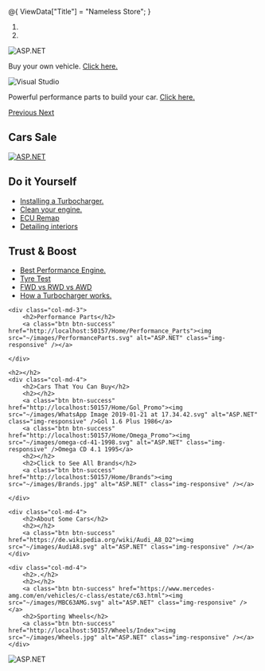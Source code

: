 ﻿@{
    ViewData["Title"] = "Nameless Store";
}

<div id="myCarousel" class="carousel slide" data-ride="carousel" data-interval="9000">
    <ol class="carousel-indicators">
        <li data-target="#myCarousel" data-slide-to="0" class="active"></li>
        <li data-target="#myCarousel" data-slide-to="1"></li>
    </ol>
    <div class="carousel-inner" role="listbox">
        <div class="item active">
            <img src="~/images/banner1.svg" alt="ASP.NET" class="img-responsive" />
            <div class="carousel-caption" role="option">
                <p>
                    Buy your own vehicle.
                    <a class="btn btn-default" href="http://localhost:50157/Home/Brands">
                        Click here.
                    </a>
                </p>
            </div>
        </div>
        <div class="item">
            <img src="~/images/banner2.svg" alt="Visual Studio" class="img-responsive" />
            <div class="carousel-caption" role="option">
                <p>
                    Powerful performance parts to build your car.
                    <a class="btn btn-default" href="http://localhost:50157/Home/Performance_Parts">
                        Click here.
                    </a>
                </p>
            </div>
        </div>
    </div>
    <a class="left carousel-control" href="#myCarousel" role="button" data-slide="prev">
        <span class="glyphicon glyphicon-chevron-left" aria-hidden="true"></span>
        <span class="sr-only">Previous</span>
    </a>
    <a class="right carousel-control" href="#myCarousel" role="button" data-slide="next">
        <span class="glyphicon glyphicon-chevron-right" aria-hidden="true"></span>
        <span class="sr-only">Next</span>
    </a>
</div>

<div class="row">
    <div class="col-md-3">
        <h2>Cars Sale</h2>
        <a class="btn btn-success" href="http://localhost:50157/Home/Brands"><img src="~/images/NSDealership.svg" alt="ASP.NET" class="img-responsive" /></a>
    </div>
    <div class="col-md-3">
        <h2>Do it Yourself</h2>
        <ul>
            <li><a class="btn btn-default" href="https://itstillruns.com/install-turbo-car-4802481.html">Installing a Turbocharger.</a></li>
            <li><a class="btn btn-default" href="https://www.popularmechanics.com/cars/how-to/a6008/how-to-clean-an-engine/">Clean your engine.</a></li>
            <li><a class="btn btn-default" href="https://www.hajes-racing.com/en/ecu-remap-guide-for-beginners-how-to-not-destroy-your-car/">ECU Remap</a></li>
            <li><a class="btn btn-default" href="https://www.autopia-carcare.com/inf-cockpit.html">Detailing interiors</a></li>
        </ul>
    </div>
    <div class="col-md-3">
        <h2>Trust &amp; Boost</h2>
        <ul>
            <li><a class="btn btn-default" href="https://educacaoautomotiva.com/2017/08/03/motor-ap-turbinagem/">Best Performance Engine.</a></li>
            <li><a class="btn btn-default" href="https://www.whichcar.com.au/features/wheels-tyre-test-2015-nine-brands-compared">Tyre Test</a></li>
            <li><a class="btn btn-default" href="https://www.digitaltrends.com/cars/fwd-vs-awd-vs-rwd/">FWD vs RWD vs AWD</a></li>
            <li><a class="btn btn-default" href="https://www.howacarworks.com/modifications/installing-a-turbocharger">How a Turbocharger works.</a></li>
        </ul>
    </div>

    <div class="col-md-3">
        <h2>Performance Parts</h2>
        <a class="btn btn-success" href="http://localhost:50157/Home/Performance_Parts"><img src="~/images/PerformanceParts.svg" alt="ASP.NET" class="img-responsive" /></a>

    </div>

    <h2></h2>
    <div class="col-md-4">
        <h2>Cars That You Can Buy</h2>
        <h2></h2>
        <a class="btn btn-success" href="http://localhost:50157/Home/Gol_Promo"><img src="~/images/WhatsApp Image 2019-01-21 at 17.34.42.svg" alt="ASP.NET" class="img-responsive" />Gol 1.6 Plus 1986</a>
        <a class="btn btn-success" href="http://localhost:50157/Home/Omega_Promo"><img src="~/images/omega-cd-41-1998.svg" alt="ASP.NET" class="img-responsive" />Omega CD 4.1 1995</a>
        <h2></h2>
        <h2>Click to See All Brands</h2>
        <a class="btn btn-success" href="http://localhost:50157/Home/Brands"><img src="~/images/Brands.jpg" alt="ASP.NET" class="img-responsive" /></a>

    </div>

    <div class="col-md-4">
        <h2>About Some Cars</h2>
        <h2></h2>
        <a class="btn btn-success" href="https://de.wikipedia.org/wiki/Audi_A8_D2"><img src="~/images/AudiA8.svg" alt="ASP.NET" class="img-responsive" /></a>
    </div>

    <div class="col-md-4">
        <h2>.</h2>
        <h2></h2>
        <a class="btn btn-success" href="https://www.mercedes-amg.com/en/vehicles/c-class/estate/c63.html"><img src="~/images/MBC63AMG.svg" alt="ASP.NET" class="img-responsive" /></a>
        <h2>Sporting Wheels</h2>
        <a class="btn btn-success" href="http://localhost:50157/Wheels/Index"><img src="~/images/Wheels.jpg" alt="ASP.NET" class="img-responsive" /></a>
    </div>
</div>
<img src="~/images/Menu_Nameless_Store.png" alt="ASP.NET" class="img-responsive" />

